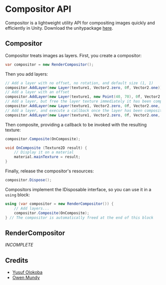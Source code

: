# Compositor API
Compositor is a lightweight utility API for compositing images quickly and efficiently in Unity.
Download the unitypackage [here](https://www.dropbox.com/s/qa8fhvkyo3gmrot/Compositor1.0b1.unitypackage?dl=1).

## Compositor
Compositor treats images as layers. First, you create a compositor:
```csharp
var compositor = new RenderCompositor();
```
Then you add layers:
```csharp
// Add a layer with no offset, no rotation, and default size (1, 1)
compositor.AddLayer(new Layer(texture1, Vector2.zero, 0f, Vector2.one));
// Add a layer with an offset
compositor.AddLayer(new Layer(texture1, new Point(40, 70), 0f, Vector2.one));
// Add a layer, but free the layer texture immediately it has been composited
compositor.AddLayer(new Layer(texture1, Vector2.zero, 0f, Vector2.one, Layer.Release));
// Add a layer, and execute a callback once the layer has been composited // This is useful for texture resource management
compositor.AddLayer(new Layer(texture1, Vector2.zero, 0f, Vector2.one, layerTexture => OnCompositeLayer(layerTexture)));
```
Then composite, providing a callback to be invoked with the resulting texture:
```csharp
compositor.Composite(OnComposite);

void OnComposite (Texture2D result) {
    // Display it on a material
    material.mainTexture = result;
}
```
Finally, release the compositor's resources:
```csharp
compositor.Dispose();
```
Compositors implement the IDisposable interface, so you can use it in a `using` block:
```csharp
using (var compositor = new RenderCompositor()) {
    // Add layers...
    compositor.Composite(OnComposite);
} // The compositor is automatically freed at the end of this block
```

## RenderCompositor
*INCOMPLETE*

## Credits
- [Yusuf Olokoba](mailto:olokobayusuf@gmail.com)
- [Owen Mundy](omundy@gmail.com)